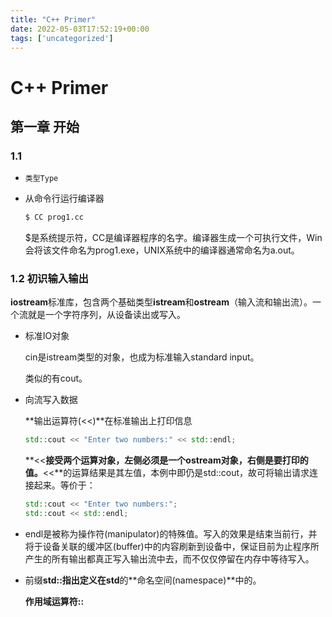 ```yaml
---
title: "C++ Primer"
date: 2022-05-03T17:52:19+00:00
tags: ['uncategorized']
---
```

# C++ Primer

## 第一章 开始

### 1.1

- `类型Type`

- 从命令行运行编译器

  ```bash
  $ CC prog1.cc
  ```

  $是系统提示符，CC是编译器程序的名字。编译器生成一个可执行文件，Win会将该文件命名为prog1.exe，UNIX系统中的编译器通常命名为a.out。

### 1.2 初识输入输出

**iostream**标准库，包含两个基础类型**istream**和**ostream**（输入流和输出流）。一个流就是一个字符序列，从设备读出或写入。

- 标准IO对象

  cin是istream类型的对象，也成为标准输入standard input。

  类似的有cout。

- 向流写入数据

  **输出运算符(<<)**在标准输出上打印信息

  ```cpp
  std::cout << "Enter two numbers:" << std::endl;
  ```

  **<<**接受两个运算对象，左侧必须是一个ostream对象，右侧是要打印的值。**<<**的运算结果是其左值，本例中即仍是std::cout，故可将输出请求连接起来。等价于：

  ```cpp
  std::cout << "Enter two numbers:";
  std::cout << std::endl;
  ```

- endl是被称为操作符(manipulator)的特殊值。写入的效果是结束当前行，并将于设备关联的缓冲区(buffer)中的内容刷新到设备中，保证目前为止程序所产生的所有输出都真正写入输出流中去，而不仅仅停留在内存中等待写入。

- 前缀**std::**指出定义在**std**的**命名空间(namespace)**中的。

  **作用域运算符::**

